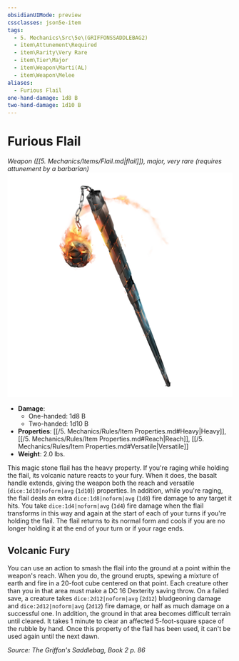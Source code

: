 ```yaml
---
obsidianUIMode: preview
cssclasses: json5e-item
tags:
  - 5. Mechanics\Src\5e\(GRIFFONSSADDLEBAG2)
  - item\Attunement\Required
  - item\Rarity\Very Rare
  - item\Tier\Major
  - item\Weapon\Marti(AL)
  - item\Weapon\Melee
aliases:
  - Furious Flail
one-hand-damage: 1d8 B
two-hand-damage: 1d10 B
---
```

# Furious Flail
*Weapon ([[5. Mechanics/Items/Flail.md\|flail]]), major, very rare (requires attunement by a barbarian)*  
![](https://raw.githubusercontent.com/TheGiddyLimit/homebrew-img/main/img/GriffonsSaddlebag2/Items/Furious-Flail.webp#right)  

- **Damage**:
  - One-handed: 1d8 B
  - Two-handed: 1d10 B
- **Properties**: [[/5. Mechanics/Rules/Item Properties.md#Heavy\|Heavy]], [[/5. Mechanics/Rules/Item Properties.md#Reach\|Reach]], [[/5. Mechanics/Rules/Item Properties.md#Versatile\|Versatile]]
- **Weight**: 2.0 lbs.

This magic stone flail has the heavy property. If you're raging while holding the flail, its volcanic nature reacts to your fury. When it does, the basalt handle extends, giving the weapon both the reach and versatile (`dice:1d10|noform|avg` (`1d10`)) properties. In addition, while you're raging, the flail deals an extra `dice:1d8|noform|avg` (`1d8`) fire damage to any target it hits. You take `dice:1d4|noform|avg` (`1d4`) fire damage when the flail transforms in this way and again at the start of each of your turns if you're holding the flail. The flail returns to its normal form and cools if you are no longer holding it at the end of your turn or if your rage ends.

## Volcanic Fury

You can use an action to smash the flail into the ground at a point within the weapon's reach. When you do, the ground erupts, spewing a mixture of earth and fire in a 20-foot cube centered on that point. Each creature other than you in that area must make a DC 16 Dexterity saving throw. On a failed save, a creature takes `dice:2d12|noform|avg` (`2d12`) bludgeoning damage and `dice:2d12|noform|avg` (`2d12`) fire damage, or half as much damage on a successful one. In addition, the ground in that area becomes difficult terrain until cleared. It takes 1 minute to clear an affected 5-foot-square space of the rubble by hand. Once this property of the flail has been used, it can't be used again until the next dawn.

*Source: The Griffon's Saddlebag, Book 2 p. 86*
